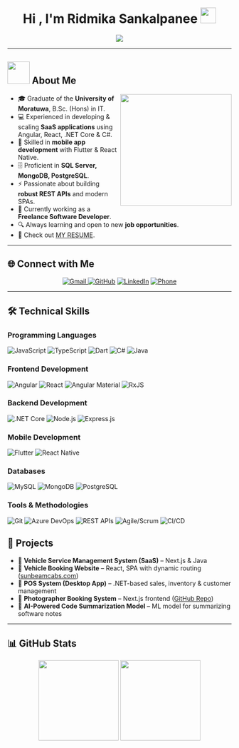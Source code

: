 <h1 align="center">Hi , I'm Ridmika Sankalpanee <img src="https://media.giphy.com/media/hvRJCLFzcasrR4ia7z/giphy.gif" width="35"></h1>
<p align="center">
  <a href="https://github.com/DenverCoder1/readme-typing-svg"><img src="https://readme-typing-svg.herokuapp.com?font=Time+New+Roman&color=%23C8BE25&size=25&center=true&vCenter=true&width=600&height=100&lines=Software+Engineer;Frontend+%26+Full-stack+Developer;Experienced+in+SaaS+Applications;Angular+%7C+React+%7C+.NET+Core+%7C+Flutter;Always+learning+new+things"></a>
</p>

---

## <picture><img src="https://github.com/7oSkaaa/7oSkaaa/blob/main/Images/about_me.gif?raw=true" width="50px"></picture> About Me

<picture> <img align="right" src="https://github.com/7oSkaaa/7oSkaaa/blob/main/Images/Right_Side.gif?raw=true" width="250px"></picture>

- 🎓 Graduate of the **University of Moratuwa**, B.Sc. (Hons) in IT.  
- 💻 Experienced in developing & scaling **SaaS applications** using Angular, React, .NET Core & C#.  
- 📱 Skilled in **mobile app development** with Flutter & React Native.  
- 🗄️ Proficient in **SQL Server, MongoDB, PostgreSQL**.  
- ⚡ Passionate about building **robust REST APIs** and modern SPAs.  
- 🚀 Currently working as a **Freelance Software Developer**.  
- 🔍 Always learning and open to new **job opportunities**.  
- 📄 Check out [MY RESUME](Ridmika_Sankalpanee_sE.pdf).  

---

## 🌐 Connect with Me  

<p align="center">
	<a href="mailto:ridmikasankalpanee@gmail.com?subject=Hello%20Ridmika&body=I%20would%20like%20to%20connect%20with%20you.">
   <img src="https://img.shields.io/badge/gmail-%23EA4335.svg?style=plastic&logo=gmail&logoColor=white" alt="Gmail"/>
</a>
</a>
	<a href="https://github.com/Ridd-dev"><img src="https://img.shields.io/badge/github-%23181717.svg?style=plastic&logo=github&logoColor=white" alt="GitHub"/></a>
	<a href="https://www.linkedin.com/in/ridmika-sankalpanee/"><img src="https://img.shields.io/badge/linkedin-%230A66C2.svg?style=plastic&logo=linkedin&logoColor=white" alt="LinkedIn"/></a>
	<a href="tel:+94775658508"><img src="https://img.shields.io/badge/phone-%2300A859.svg?style=plastic&logo=phone&logoColor=white" alt="Phone"/></a>
</p>

---

## 🛠️ Technical Skills

### Programming Languages
![JavaScript](https://img.shields.io/badge/JavaScript-F7DF1E?style=for-the-badge&logo=javascript&logoColor=black)
![TypeScript](https://img.shields.io/badge/TypeScript-3178C6?style=for-the-badge&logo=typescript&logoColor=white)
![Dart](https://img.shields.io/badge/Dart-0175C2?style=for-the-badge&logo=dart&logoColor=white)
![C#](https://img.shields.io/badge/C%23-239120?style=for-the-badge&logo=c-sharp&logoColor=white)
![Java](https://img.shields.io/badge/Java-007396?style=for-the-badge&logo=java&logoColor=white)

### Frontend Development
![Angular](https://img.shields.io/badge/Angular-DD0031?style=for-the-badge&logo=angular&logoColor=white)
![React](https://img.shields.io/badge/React-61DAFB?style=for-the-badge&logo=react&logoColor=black)
![Angular Material](https://img.shields.io/badge/Angular_Material-FF3E00?style=for-the-badge&logo=angular&logoColor=white)
![RxJS](https://img.shields.io/badge/RxJS-B7178C?style=for-the-badge&logo=reactivex&logoColor=white)

### Backend Development
![.NET Core](https://img.shields.io/badge/.NET_Core-512BD4?style=for-the-badge&logo=dotnet&logoColor=white)
![Node.js](https://img.shields.io/badge/Node.js-339933?style=for-the-badge&logo=node.js&logoColor=white)
![Express.js](https://img.shields.io/badge/Express.js-000000?style=for-the-badge&logo=express&logoColor=white)

### Mobile Development
![Flutter](https://img.shields.io/badge/Flutter-02569B?style=for-the-badge&logo=flutter&logoColor=white)
![React Native](https://img.shields.io/badge/React_Native-61DAFB?style=for-the-badge&logo=react&logoColor=black)

### Databases
![MySQL](https://img.shields.io/badge/MySQL-4479A1?style=for-the-badge&logo=mysql&logoColor=white)
![MongoDB](https://img.shields.io/badge/MongoDB-47A248?style=for-the-badge&logo=mongodb&logoColor=white)
![PostgreSQL](https://img.shields.io/badge/PostgreSQL-4169E1?style=for-the-badge&logo=postgresql&logoColor=white)

### Tools & Methodologies
![Git](https://img.shields.io/badge/Git-F05032?style=for-the-badge&logo=git&logoColor=white)
![Azure DevOps](https://img.shields.io/badge/Azure_DevOps-0078D7?style=for-the-badge&logo=azure-devops&logoColor=white)
![REST APIs](https://img.shields.io/badge/REST_API-FF6C37?style=for-the-badge)
![Agile/Scrum](https://img.shields.io/badge/Agile_Scrum-0052CC?style=for-the-badge)
![CI/CD](https://img.shields.io/badge/CI/CD-00BF4F?style=for-the-badge)


## 📂 Projects  

- 🚗 **Vehicle Service Management System (SaaS)** – Next.js & Java  
- 🚕 **Vehicle Booking Website** – React, SPA with dynamic routing ([sunbeamcabs.com](https://www.sunbeamcabs.com/))  
- 🛒 **POS System (Desktop App)** – .NET-based sales, inventory & customer management  
- 📸 **Photographer Booking System** – Next.js frontend ([GitHub Repo](https://github.com/Ridd-dev/photographer_Booking))  
- 🤖 **AI-Powered Code Summarization Model** – ML model for summarizing software notes  

---

## 📊 GitHub Stats  

<p align="center">
  <img src="https://github-readme-stats.vercel.app/api?username=Ridd-dev&show_icons=true&theme=tokyonight" height="180px"/>
  <img src="https://github-readme-stats.vercel.app/api/top-langs?username=Ridd-dev&layout=compact&theme=tokyonight" height="180px"/>
</p>
